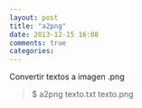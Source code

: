 ```yaml
---
layout: post
title: "a2png"
date: 2013-12-15 16:08
comments: true
categories: 
---
```

Convertir textos a imagen .png

>$ a2png texto.txt texto.png


